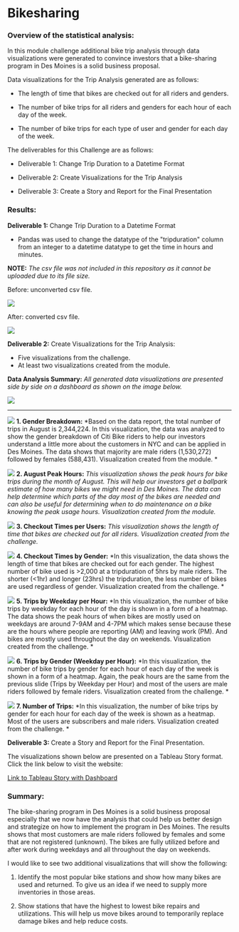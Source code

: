 # Bikesharing

### Overview of the statistical analysis:

In this module challenge additional bike trip analysis through data visualizations were generated to convince investors that a bike-sharing program in Des Moines is a solid business proposal. 

Data visualizations for the Trip Analysis generated are as follows:

- The length of time that bikes are checked out for all riders and genders.

- The number of bike trips for all riders and genders for each hour of each day of the week.

- The number of bike trips for each type of user and gender for each day of the week.

The deliverables for this Challenge are as follows:

- Deliverable 1: Change Trip Duration to a Datetime Format

- Deliverable 2: Create Visualizations for the Trip Analysis

- Deliverable 3: Create a Story and Report for the Final Presentation


### Results:

**Deliverable 1:** Change Trip Duration to a Datetime Format

- Pandas was used to change the datatype of the "tripduration" column from an integer to a datetime datatype to get the time in hours and minutes.

**NOTE:** *The csv file was not included in this repository as it cannot be uploaded due to its file size.*

Before: unconverted csv file.

![](./pictures/pic.png)

After: converted csv file.

![](./pictures/pic2.png)

**Deliverable 2:** Create Visualizations for the Trip Analysis:

- Five visualizations from the challenge.
- At least two visualizations created from the module.

**Data Analysis Summary:** *All generated data visualizations are presented side by side on a dashboard as shown on the image below.* 

![](./pictures/pic10.png)

____________________________________________________
 

![](./pictures/pic9.png)
**1. Gender Breakdown:** *Based on the data report, the total number of trips in August is 2,344,224. In  this visualization, the data was analyzed to show the gender breakdown of Citi Bike riders to help our investors understand a little more about the customers in NYC and can be applied in Des Moines. The data shows that majority are male riders (1,530,272) followed by females (588,431). Visualization created from the module.
*

![](./pictures/pic8.png)
**2. August Peak Hours:** *This visualization shows the peak hours for bike trips during the month of August. This will help our investors get a ballpark estimate of how many bikes we might need in Des Moines. The data can help determine which parts of the day most of the bikes are needed and can also be useful for determining when to do maintenance on a bike knowing the peak usage hours. Visualization created from the module.*


![](./pictures/pic3.png)
**3. Checkout Times per Users:** *This visualization shows the length of time that bikes are checked out for all riders. Visualization created from the challenge.*


![](./pictures/pic4.png)
**4. Checkout Times by Gender:** *In this visualization,  the data shows the length of time that bikes are checked out for each gender. The highest number of bike used is >2,000 at a tripduration of 5hrs by male riders. The shorter (<1hr) and longer (23hrs) the tripduration, the less number of bikes are used regardless of gender. Visualization created from the challenge.
*

![](./pictures/pic5.png)
**5. Trips by Weekday per Hour:** *In this visualization,  the number of bike trips by weekday for each hour of the day is shown in a form of a heatmap. The data shows the peak hours of when bikes are mostly used on weekdays are around 7-9AM and 4-7PM which makes sense because these are the hours where people are reporting (AM) and leaving work (PM). And bikes are mostly used throughout the day on weekends. Visualization created from the challenge.
*

![](./pictures/pic6.png)
**6. Trips by Gender (Weekday per Hour):** *In this visualization, the number of bike trips by gender for each hour of each day of the week is shown in a form of a heatmap. Again, the peak hours are the same from the previous slide (Trips by Weekday per Hour) and most of the users are male riders followed by female riders. Visualization created from the challenge.
*

![](./pictures/pic7.png)
**7. Number of Trips:** *In this visualization, the number of bike trips by gender for each hour for each day of the week is shown as a heatmap. Most of the users are subscribers and male riders. Visualization created from the challenge.
*

**Deliverable 3:** Create a Story and Report for the Final Presentation.

The visualizations shown below are presented on a Tableau Story format. Click the link below to visit the website:

[Link to Tableau Story with Dashboard](https://public.tableau.com/views/NYCCitibikeAnalysisStory/NYCCitibikeAnalysisStory?:language=en&:display_count=y&:origin=viz_share_link)


### Summary:

The bike-sharing program in Des Moines is a solid business proposal especially that we now have the analysis that could help us better design and strategize on how to implement the program in Des Moines. The results shows that most customers are male riders followed by females and some that are not registered (unknown). The bikes are fully utilized before and after work during weekdays and all throughout the day on weekends. 

I would like to see two additional visualizations that will show the following:

1. Identify the most popular bike stations and show how many bikes are used and returned. To give us an idea if we need to supply more inventories in those areas.

2. Show stations that have the highest to lowest bike repairs and utilizations. This will help us move bikes around to temporarily replace damage bikes and help reduce costs. 
